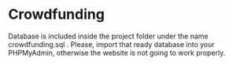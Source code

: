 # Crowdfunding
Database is included inside the project folder under the name crowdfunding.sql . Please, import that ready database into your PHPMyAdmin, otherwise the website is not going to work properly.
